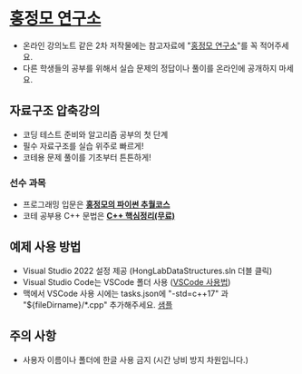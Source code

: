 # [홍정모 연구소](https://honglab.co.kr/)

- 온라인 강의노트 같은 2차 저작물에는 참고자료에 "[홍정모 연구소](https://honglab.co.kr/)"를 꼭 적어주세요.
- 다른 학생들의 공부를 위해서 실습 문제의 정답이나 풀이를 온라인에 공개하지 마세요.

## 자료구조 압축강의

- 코딩 테스트 준비와 알고리즘 공부의 첫 단계
- 필수 자료구조를 실습 위주로 빠르게!
- 코테용 문제 풀이를 기초부터 튼튼하게!

### 선수 과목
- 프로그래밍 입문은 **[홍정모의 파이썬 추월코스](https://honglab.co.kr/courses/python)**
- 코테 공부용 C++ 문법은 **[C++ 핵심정리(무료)](https://honglab.co.kr/courses/cppsummary)**

## 예제 사용 방법
- Visual Studio 2022 설정 제공 (HongLabDataStructures.sln 더블 클릭)
- Visual Studio Code는 VSCode 폴더 사용 ([VSCode 사용법](https://youtu.be/uDq7woPOZ_A?si=3qoGEBENHcFFOttB))
- 맥에서 VSCode 사용 시에는 tasks.json에 "-std=c++17" 과 "${fileDirname}/*.cpp" 추가해주세요. [샘플](https://github.com/HongLabInc/HongLabCppSummary/blob/main/.vscode_mac/tasks.json)

## 주의 사항
- 사용자 이름이나 폴더에 한글 사용 금지 (시간 낭비 방지 차원입니다.)

